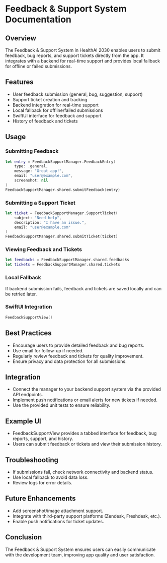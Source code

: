 # Feedback & Support System Documentation

## Overview

The Feedback & Support System in HealthAI 2030 enables users to submit feedback, bug reports, and support tickets directly from the app. It integrates with a backend for real-time support and provides local fallback for offline or failed submissions.

## Features
- User feedback submission (general, bug, suggestion, support)
- Support ticket creation and tracking
- Backend integration for real-time support
- Local fallback for offline/failed submissions
- SwiftUI interface for feedback and support
- History of feedback and tickets

## Usage

### Submitting Feedback
```swift
let entry = FeedbackSupportManager.FeedbackEntry(
    type: .general,
    message: "Great app!",
    email: "user@example.com",
    screenshot: nil
)
FeedbackSupportManager.shared.submitFeedback(entry)
```

### Submitting a Support Ticket
```swift
let ticket = FeedbackSupportManager.SupportTicket(
    subject: "Need help",
    description: "I have an issue.",
    email: "user@example.com"
)
FeedbackSupportManager.shared.submitTicket(ticket)
```

### Viewing Feedback and Tickets
```swift
let feedbacks = FeedbackSupportManager.shared.feedbacks
let tickets = FeedbackSupportManager.shared.tickets
```

### Local Fallback
If backend submission fails, feedback and tickets are saved locally and can be retried later.

### SwiftUI Integration
```swift
FeedbackSupportView()
```

## Best Practices
- Encourage users to provide detailed feedback and bug reports.
- Use email for follow-up if needed.
- Regularly review feedback and tickets for quality improvement.
- Ensure privacy and data protection for all submissions.

## Integration
- Connect the manager to your backend support system via the provided API endpoints.
- Implement push notifications or email alerts for new tickets if needed.
- Use the provided unit tests to ensure reliability.

## Example UI
- FeedbackSupportView provides a tabbed interface for feedback, bug reports, support, and history.
- Users can submit feedback or tickets and view their submission history.

## Troubleshooting
- If submissions fail, check network connectivity and backend status.
- Use local fallback to avoid data loss.
- Review logs for error details.

## Future Enhancements
- Add screenshot/image attachment support.
- Integrate with third-party support platforms (Zendesk, Freshdesk, etc.).
- Enable push notifications for ticket updates.

## Conclusion
The Feedback & Support System ensures users can easily communicate with the development team, improving app quality and user satisfaction. 